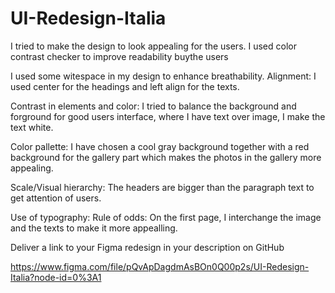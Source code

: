 # UI-Redesign-Italia
I tried to make the design to look appealing for the users. I used color contrast checker to improve readability buythe users

I used some witespace in my design to enhance breathability.
Alignment: I used center for the headings and left align for the texts.

Contrast in elements and color: I tried to balance the background and forground for good users interface, where I have text over image, I make the text white.

Color pallette: I have chosen a cool gray background together with a red background for the gallery part which makes the photos in the gallery more appealing.

Scale/Visual hierarchy: The headers are bigger than the paragraph text to get attention of users.

Use of typography: 
Rule of odds: On the first page, I interchange the image and the texts to make it more appealling.



Deliver a link to your Figma redesign in your description on GitHub

https://www.figma.com/file/pQvApDagdmAsBOn0Q00p2s/UI-Redesign-Italia?node-id=0%3A1
